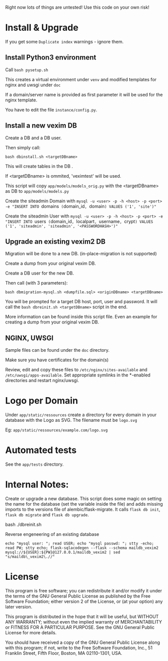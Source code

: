 Right now lots of things are untested!
Use this code on your own risk!

# Install & Upgrade

If you get some `Duplicate index` warnings - ignore them.

## Install Python3 environment

Call `bash pysetup.sh`

This creates a virtual environment under `venv` and modified templates for nginx and uwsgi under `doc`

If a domain/server name is provided as first parameter it will be used for the nginx template. 

You have to edit the file `instance/config.py`.

## Install a new vexim DB
Create a DB and a DB user.

Then simply call:

`bash dbinstall.sh <targetDBname>`

This will create tables in the DB <targetDBname>.

If \<targetDBname\> is ommited, 'veximtest' will be used.

This script will copy `app/models/models_orig.py` with the \<targetDBname\> as DB to `app/models/models.py`

Create the siteadmin Domain with `mysql -u <user> -p -h <host> -p <port> -e "INSERT INTO `domains` (`domain_id`, `domain`) VALUES ('1', 'site')"`

Create the siteadmin User with `mysql -u <user> -p -h <host> -p <port> -e "INSERT INTO `users` (`domain_id`, `localpart`, `username`, `crypt`) VALUES ('1', 'siteadmin', 'siteadmin', '<PASSWORDHASH>')"`

## Upgrade an existing vexim2 DB
Migration will be done to a new DB. (in-place-migration is not supported)

Create a dump from your original vexim DB.

Create a DB user for the new DB.

Then call (with 3 parameters):

`bash dbmigration-mysql.sh <dumpfile.sql> <originDBname> <targetDBname>`

You will be prompted for a target DB host, port, user and password.
It will call the `bash dbreinit.sh <targetDBname>` script in the end.

More information can be found inside this script file.
Even an example for creating a dump from your original vexim DB.

## NGINX, UWSGI

Sample files can be found under the `doc` directory.

Make sure you have certificates for the domain(s)

Review, edit and copy these files to `/etc/nginx/sites-available` and `/etc/uwsgi/apps-available`. Set appropriate symlinks in the *-enabled directories and restart nginx/uwsgi.

# Logo per Domain

Under `app/static/ressources` create a directory for every domain in your database with the Logo as SVG. The filename must be `logo.svg`

Eg: `app/static/ressources/example.com/logo.svg`

# Automated tests

See the `app/tests` directory.

# Internal Notes:

Create or upgrade a new database.
This script does some magic on setting the name for the database (set the variable inside the file) and adds missing imports to the versions file of alembic/flask-migrate.
It calls `flask db init`, `flask db migrate` and `flask db upgrade`.

bash ./dbreinit.sh

Reverse engeneering of an existing database

```
echo "mysql user: "; read USER; echo "mysql passwd: "; stty -echo; read PW; stty echo; flask-sqlacodegen --flask --schema maildb_vexim2 mysql://${USER}:${PW}@127.0.0.1/maildb_vexim2 | sed "s/maildb\_vexim2\.//"
```

# License
This program is free software; you can redistribute it and/or modify
it under the terms of the GNU General Public License as published by
the Free Software Foundation; either version 2 of the License, or
(at your option) any later version.

This program is distributed in the hope that it will be useful,
but WITHOUT ANY WARRANTY; without even the implied warranty of
MERCHANTABILITY or FITNESS FOR A PARTICULAR PURPOSE.  See the
GNU General Public License for more details.

You should have received a copy of the GNU General Public License
along with this program; if not, write to the Free Software
Foundation, Inc., 51 Franklin Street, Fifth Floor, Boston,
MA 02110-1301, USA.


